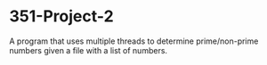 # 351-Project-2
A program that uses multiple threads to determine prime/non-prime numbers given a file with a list of numbers. 
